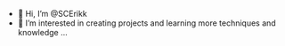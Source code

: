 - 👋 Hi, I’m @SCErikk
- 👀 I’m interested in creating projects and learning more techniques and knowledge ...

<!---
SCErikk/SCErikk is a ✨ special ✨ repository because its `README.md` (this file) appears on your GitHub profile.
You can click the Preview link to take a look at your changes.
--->
